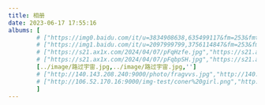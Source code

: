 ```yaml
---
title: 相册
date: 2023-06-17 17:55:16
albums: [
        # ["https://img0.baidu.com/it/u=3834908638,635499117&fm=253&fmt=auto&app=120&f=JPEG?w=1422&h=800","https://img1.baidu.com/it/u=640593135,209279600&fm=253&fmt=auto&app=138&f=JPEG?w=889&h=500","春迈喜欢的"],
        # ["https://img1.baidu.com/it/u=2097999799,3756114847&fm=253&fmt=auto&app=138&f=JPEG?w=750&h=500","https://img2.baidu.com/it/u=1693058886,815993951&fm=253&fmt=auto&app=138&f=JPEG?w=889&h=500","刘航喜欢的"]
        # ["https://s21.ax1x.com/2024/04/07/pFqHzfe.jpg","https://s21.ax1x.com/2024/04/07/pFqHzfe.jpg",""],
        # ["https://s21.ax1x.com/2024/04/07/pFqbpSH.jpg","https://s21.ax1x.com/2024/04/07/pFqbpSH.jpg",""],
        [../image/路过宇宙.jpg,../image/路过宇宙.jpg,'']
        # ["http://140.143.208.240:9000/photo/fragvvs.jpg","http://140.143.208.240:9000/photo/fragvvs.jpg",""],
        # ["http://106.52.170.16:9000/img-test/coner%20girl.png","http://106.52.170.16:9000/img-test/coner%20girl.png",""],
        ]
---
```

<!-- ![美女](../image/路过宇宙.jpg) -->